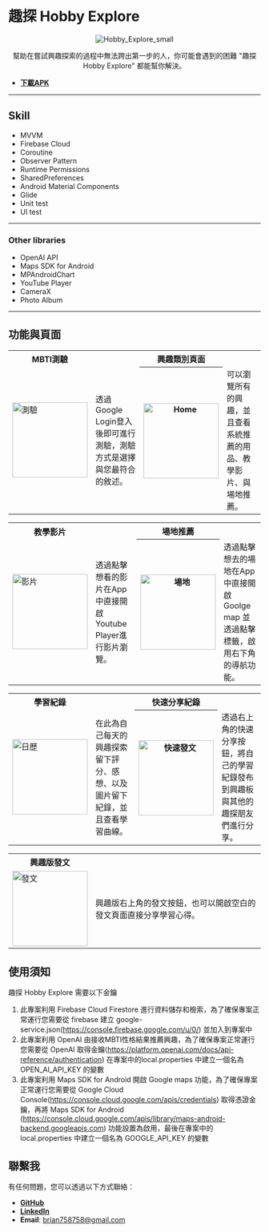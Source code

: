 # 趣探 Hobby Explore
<p align="center">
  <img src="https://github.com/YOUBrian/Hobby-Explore/assets/124262250/f9b05561-bba1-410b-bb4a-1d02ed547496" alt="Hobby_Explore_small"/>
</p>
<p align="center">
幫助在嘗試興趣探索的過程中無法跨出第一步的人，你可能會遇到的困難 "趣探 Hobby Explore" 都能幫你解決。
</p>

-  [**下載APK**](https://reurl.cc/A0XjpY)
---

## Skill
- MVVM
- Firebase Cloud
- Coroutine
- Observer Pattern
- Runtime Permissions
- SharedPreferences
- Android Material Components
- Glide
- Unit test
- UI test
---

### Other libraries
- OpenAI API
- Maps SDK for Android
- MPAndroidChart
- YouTube Player
- CameraX
- Photo Album
---

## 功能與頁面


<table>
<th>MBTI測驗</th>
<th></th>
<th>興趣類別頁面</th>
  <th></th>
  <tr>
    <td>
      <img src="https://github.com/YOUBrian/Hobby-Explore/assets/124262250/7b66f7fc-942a-431d-b0e5-3006f09d0688" alt="測驗" width="150"/>
    </td>
    <td width="400">
      透過Google Login登入後即可進行測驗，測驗方式是選擇與您最符合的敘述。
    </td>
    <th><img src="https://github.com/YOUBrian/Hobby-Explore/assets/124262250/845c2fa3-2385-4c4e-83d0-1c8c96172650" alt="Home" width="150"/></th>
    <td width="400">
      可以瀏覽所有的興趣，並且查看系統推薦的用品、教學影片、與場地推薦。
    </td>
  </tr>
</table>

<table>
<th>教學影片</th>
<th></th>
<th>場地推薦</th>
  <th></th>
  <tr>
    <td>
      <img src="https://github.com/YOUBrian/Hobby-Explore/assets/124262250/d1ff059d-92be-4104-9a1a-cc1034c4deac" alt="影片" width="150"/>
    </td>
    <td width="400">
      透過點擊想看的影片在App中直接開啟Youtube Player進行影片瀏覽。
    </td>
    <th>
      <img src="https://github.com/YOUBrian/Hobby-Explore/assets/124262250/cef0410a-41c5-49c6-8fc3-06dcd2de1ea6" alt="場地" width="150"/>
    </th>
    <td width="400">
      透過點擊想去的場地在App中直接開啟Goolge map 並透過點擊標籤，啟用右下角的導航功能。
    </td>
  </tr>
</table>

<table>
<th>學習紀錄</th>
<th></th>
<th>快速分享紀錄</th>
  <th></th>
  <tr>
    <td>
      <img src="https://github.com/YOUBrian/Hobby-Explore/assets/124262250/80412ef1-5b78-4844-a686-6092484b87ad" alt="日歷" width="150"/>
    </td>
    <td width="400">
      在此為自己每天的興趣探索留下評分、感想、以及圖片留下紀錄，並且查看學習曲線。
    </td>
    <th>
      <img src="https://github.com/YOUBrian/Hobby-Explore/assets/124262250/9031a6be-2299-429f-bc79-82cc2de6dde8" alt="快速發文" width="150"/>
    </th>
    <td width="400">
      透過右上角的快速分享按鈕，將自己的學習紀錄發布到興趣板與其他的趣探朋友們進行分享。
    </td>
  </tr>
</table>

<table>
  <th>興趣版發文</th>
  <th></th>
  <tr>
    <td>
      <img src="https://github.com/YOUBrian/Hobby-Explore/assets/124262250/77666db8-1599-4950-a1cb-c11e5932e88b" alt="發文" width="150"/>
    </td>
    <td width="400">
      興趣版右上角的發文按鈕，也可以開啟空白的發文頁面直接分享學習心得。
    </td>
  </tr>
</table>


## 使用須知
趣探 Hobby Explore 需要以下金鑰
1. 此專案利用 Firebase Cloud Firestore 進行資料儲存和檢索，為了確保專案正常運行您需要從 firebase 建立 google-service.json(https://console.firebase.google.com/u/0/) 並加入到專案中
2. 此專案利用 OpenAI 由接收MBTI性格結果推薦興趣，為了確保專案正常運行您需要從 OpenAI 取得金鑰(https://platform.openai.com/docs/api-reference/authentication) 
在專案中的local.properties 中建立一個名為 OPEN_AI_API_KEY 的變數
3. 此專案利用 Maps SDK for Android 開啟 Google maps 功能，為了確保專案正常運行您需要從 Google Cloud Console(https://console.cloud.google.com/apis/credentials) 取得憑證金鑰，再將 Maps SDK for Android (https://console.cloud.google.com/apis/library/maps-android-backend.googleapis.com) 功能設置為啟用，最後在專案中的local.properties 中建立一個名為 GOOGLE_API_KEY 的變數 


## 聯繫我
有任何問題，您可以透過以下方式聯絡：

-  [**GitHub**](https://github.com/YOUBrian)
-  [**LinkedIn**](https://www.linkedin.com/in/zi-lin-you)
-  **Email**: brian758758@gmail.com

